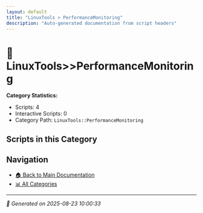 ```yaml
---
layout: default
title: "LinuxTools > PerformanceMonitoring"
description: "Auto-generated documentation from script headers"
---
```


# 📁 LinuxTools>>PerformanceMonitoring

**Category Statistics:**
- Scripts: 4
- Interactive Scripts: 0
- Category Path: `LinuxTools::PerformanceMonitoring`

## Scripts in this Category


## Navigation

- [🏠 Back to Main Documentation](README.html)
- [📊 All Categories](README.md#-categories)

---

*📅 Generated on 2025-08-23 10:00:33*
